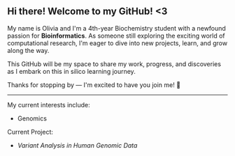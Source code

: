 
 ## Hi there! Welcome to my GitHub! <3 

My name is Olivia and I'm a 4th-year Biochemistry student with a newfound passion for **Bioinformatics**. As someone still exploring the exciting world of computational research, I'm eager to dive into new projects, learn, and grow along the way.

This GitHub will be my space to share my work, progress, and discoveries as I embark on this in silico learning journey.

Thanks for stopping by — I'm excited to have you join me! 🚀

----

My current interests include:
  - Genomics

Current Project: 
  - *Variant Analysis in Human Genomic Data*
<!--
**OliviaH09/OliviaH09** is a ✨ _special_ ✨ repository because its `README.md` (this file) appears on your GitHub profile.

Here are some ideas to get you started:

- 🔭 I’m currently working on ...
- 🌱 I’m currently learning ...
- 👯 I’m looking to collaborate on ...
- 🤔 I’m looking for help with ...
- 💬 Ask me about ...
- 📫 How to reach me: ...
- 😄 Pronouns: ...
- ⚡ Fun fact: ...
-->
